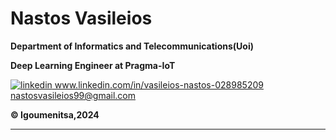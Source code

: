 # Nastos Vasileios

**Department of Informatics and Telecommunications(Uoi)**

**Deep Learning Engineer at Pragma-IoT**
<head>
<link rel="stylesheet" href="https://cdnjs.cloudflare.com/ajax/libs/font-awesome/6.0.0-beta3/css/all.min.css">
</head>
<p>
<a href="www.linkedin.com/in/vasileios-nastos-028985209" rel="nofollow noreferrer">
    <img src="https://i.stack.imgur.com/gVE0j.png" alt="linkedin"> www.linkedin.com/in/vasileios-nastos-028985209
  </a>
<br>

<a href="mailto:nastosvasileios99@gmail.com" rel="nofollow noreferrer">
    <i class="fas fa-envelope"></i> nastosvasileios99@gmail.com
 </a>
  <br>

</p>

**:copyright: Igoumenitsa,2024**

---
